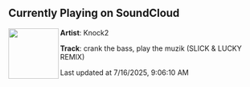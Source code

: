 ## Currently Playing on SoundCloud

[<img align="left" width="100" src="https://i1.sndcdn.com/artworks-mDALjGLq931KFjUO-jl2c8g-t500x500.png">](https://soundcloud.com/djslickmusic/crank-the-bass-play-the-muzik-slick-lucky-remix)

**Artist**: Knock2 

**Track**: crank the bass, play the muzik (SLICK & LUCKY REMIX)

Last updated at 7/16/2025, 9:06:10 AM
